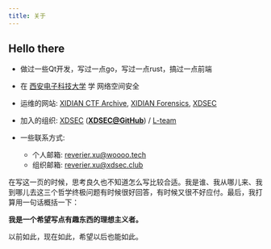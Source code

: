 ```yaml
---
title: 关于
---
```


## Hello there

- 做过一些Qt开发，写过一点go，写过一点rust，搞过一点前端
- 在 [西安电子科技大学](https://www.xidian.edu.cn/) 学 网络空间安全
- 运维的网站: [XIDIAN CTF Archive](https://ctf.xidian.edu.cn/), [XIDIAN Forensics](https://forensics.xidian.edu.cn/), [XDSEC](https://www.xdsec.org/)

- 加入的组织: [XDSEC](https://www.xdsec.org/) ([**XDSEC@GitHub**](https://github.com/XDSEC)) / [L-team](https://l.xdsec.org/)

- 一些联系方式:
  - 个人邮箱: [reverier.xu@woooo.tech](mailto:reverier.xu@woooo.tech)
  - 组织邮箱: [reverier.xu@xdsec.club](mailto:reverier.xu@xdsec.club)

在写这一页的时候，思考良久也不知道怎么写比较合适。我是谁、我从哪儿来、我到哪儿去这三个哲学终极问题有时候很好回答，有时候又很不好应付。最后，我打算用一句话概括一下：

**我是一个希望写点有趣东西的理想主义者。**

以前如此，现在如此，希望以后也能如此。
